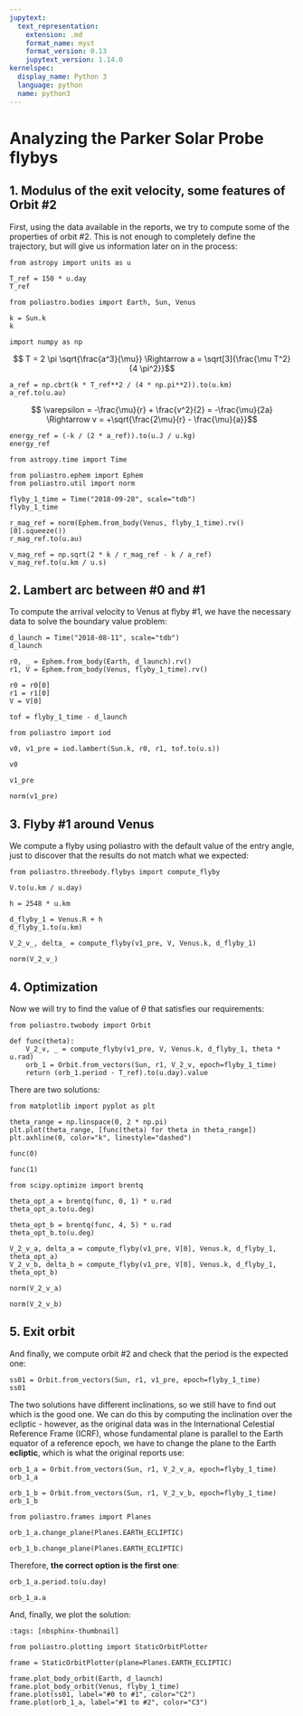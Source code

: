 ```yaml
---
jupytext:
  text_representation:
    extension: .md
    format_name: myst
    format_version: 0.13
    jupytext_version: 1.14.0
kernelspec:
  display_name: Python 3
  language: python
  name: python3
---
```


# Analyzing the Parker Solar Probe flybys

## 1. Modulus of the exit velocity, some features of Orbit #2

First, using the data available in the reports, we try to compute some of the properties of orbit #2. This is not enough to completely define the trajectory, but will give us information later on in the process:

```{code-cell}
from astropy import units as u
```

```{code-cell}
T_ref = 150 * u.day
T_ref
```

```{code-cell}
from poliastro.bodies import Earth, Sun, Venus
```

```{code-cell}
k = Sun.k
k
```

```{code-cell}
import numpy as np
```

$$ T = 2 \pi \sqrt{\frac{a^3}{\mu}} \Rightarrow a = \sqrt[3]{\frac{\mu T^2}{4 \pi^2}}$$

```{code-cell}
a_ref = np.cbrt(k * T_ref**2 / (4 * np.pi**2)).to(u.km)
a_ref.to(u.au)
```

$$ \varepsilon = -\frac{\mu}{r} + \frac{v^2}{2} = -\frac{\mu}{2a} \Rightarrow v = +\sqrt{\frac{2\mu}{r} - \frac{\mu}{a}}$$

```{code-cell}
energy_ref = (-k / (2 * a_ref)).to(u.J / u.kg)
energy_ref
```

```{code-cell}
from astropy.time import Time

from poliastro.ephem import Ephem
from poliastro.util import norm
```

```{code-cell}
flyby_1_time = Time("2018-09-28", scale="tdb")
flyby_1_time
```

```{code-cell}
r_mag_ref = norm(Ephem.from_body(Venus, flyby_1_time).rv()[0].squeeze())
r_mag_ref.to(u.au)
```

```{code-cell}
v_mag_ref = np.sqrt(2 * k / r_mag_ref - k / a_ref)
v_mag_ref.to(u.km / u.s)
```

## 2. Lambert arc between #0 and #1

To compute the arrival velocity to Venus at flyby #1, we have the necessary data to solve the boundary value problem:

```{code-cell}
d_launch = Time("2018-08-11", scale="tdb")
d_launch
```

```{code-cell}
r0, _ = Ephem.from_body(Earth, d_launch).rv()
r1, V = Ephem.from_body(Venus, flyby_1_time).rv()
```

```{code-cell}
r0 = r0[0]
r1 = r1[0]
V = V[0]
```

```{code-cell}
tof = flyby_1_time - d_launch
```

```{code-cell}
from poliastro import iod
```

```{code-cell}
v0, v1_pre = iod.lambert(Sun.k, r0, r1, tof.to(u.s))
```

```{code-cell}
v0
```

```{code-cell}
v1_pre
```

```{code-cell}
norm(v1_pre)
```

## 3. Flyby #1 around Venus

We compute a flyby using poliastro with the default value of the entry angle, just to discover that the results do not match what we expected:

```{code-cell}
from poliastro.threebody.flybys import compute_flyby
```

```{code-cell}
V.to(u.km / u.day)
```

```{code-cell}
h = 2548 * u.km
```

```{code-cell}
d_flyby_1 = Venus.R + h
d_flyby_1.to(u.km)
```

```{code-cell}
V_2_v_, delta_ = compute_flyby(v1_pre, V, Venus.k, d_flyby_1)
```

```{code-cell}
norm(V_2_v_)
```

## 4. Optimization

Now we will try to find the value of $\theta$ that satisfies our requirements:

```{code-cell}
from poliastro.twobody import Orbit
```

```{code-cell}
def func(theta):
    V_2_v, _ = compute_flyby(v1_pre, V, Venus.k, d_flyby_1, theta * u.rad)
    orb_1 = Orbit.from_vectors(Sun, r1, V_2_v, epoch=flyby_1_time)
    return (orb_1.period - T_ref).to(u.day).value
```

There are two solutions:

```{code-cell}
from matplotlib import pyplot as plt
```

```{code-cell}
theta_range = np.linspace(0, 2 * np.pi)
plt.plot(theta_range, [func(theta) for theta in theta_range])
plt.axhline(0, color="k", linestyle="dashed")
```

```{code-cell}
func(0)
```

```{code-cell}
func(1)
```

```{code-cell}
from scipy.optimize import brentq
```

```{code-cell}
theta_opt_a = brentq(func, 0, 1) * u.rad
theta_opt_a.to(u.deg)
```

```{code-cell}
theta_opt_b = brentq(func, 4, 5) * u.rad
theta_opt_b.to(u.deg)
```

```{code-cell}
V_2_v_a, delta_a = compute_flyby(v1_pre, V[0], Venus.k, d_flyby_1, theta_opt_a)
V_2_v_b, delta_b = compute_flyby(v1_pre, V[0], Venus.k, d_flyby_1, theta_opt_b)
```

```{code-cell}
norm(V_2_v_a)
```

```{code-cell}
norm(V_2_v_b)
```

## 5. Exit orbit

And finally, we compute orbit #2 and check that the period is the expected one:

```{code-cell}
ss01 = Orbit.from_vectors(Sun, r1, v1_pre, epoch=flyby_1_time)
ss01
```

The two solutions have different inclinations, so we still have to find out which is the good one. We can do this by computing the inclination over the ecliptic - however, as the original data was in the International Celestial Reference Frame (ICRF), whose fundamental plane is parallel to the Earth equator of a reference epoch, we have to change the plane to the Earth **ecliptic**, which is what the original reports use:

```{code-cell}
orb_1_a = Orbit.from_vectors(Sun, r1, V_2_v_a, epoch=flyby_1_time)
orb_1_a
```

```{code-cell}
orb_1_b = Orbit.from_vectors(Sun, r1, V_2_v_b, epoch=flyby_1_time)
orb_1_b
```

```{code-cell}
from poliastro.frames import Planes
```

```{code-cell}
orb_1_a.change_plane(Planes.EARTH_ECLIPTIC)
```

```{code-cell}
orb_1_b.change_plane(Planes.EARTH_ECLIPTIC)
```

Therefore, **the correct option is the first one**:

```{code-cell}
orb_1_a.period.to(u.day)
```

```{code-cell}
orb_1_a.a
```

And, finally, we plot the solution:

```{code-cell}
:tags: [nbsphinx-thumbnail]

from poliastro.plotting import StaticOrbitPlotter

frame = StaticOrbitPlotter(plane=Planes.EARTH_ECLIPTIC)

frame.plot_body_orbit(Earth, d_launch)
frame.plot_body_orbit(Venus, flyby_1_time)
frame.plot(ss01, label="#0 to #1", color="C2")
frame.plot(orb_1_a, label="#1 to #2", color="C3")
```
